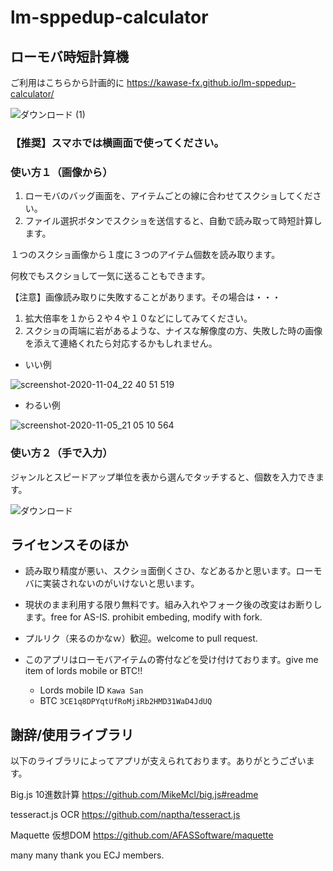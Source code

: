 # lm-sppedup-calculator

## ローモバ時短計算機

ご利用はこちらから計画的に https://kawase-fx.github.io/lm-sppedup-calculator/

![ダウンロード (1)](https://user-images.githubusercontent.com/29803517/98243594-81a9e680-1fb1-11eb-960c-59b2fb2bf351.png)

### 【推奨】スマホでは横画面で使ってください。

### 使い方１（画像から）

1. ローモバのバッグ画面を、アイテムごとの線に合わせてスクショしてください。
2. ファイル選択ボタンでスクショを送信すると、自動で読み取って時短計算します。

１つのスクショ画像から１度に３つのアイテム個数を読み取ります。

何枚でもスクショして一気に送ることもできます。

【注意】画像読み取りに失敗することがあります。その場合は・・・

1. 拡大倍率を１から２や４や１０などにしてみてください。
1. スクショの両端に岩があるような、ナイスな解像度の方、失敗した時の画像を添えて連絡くれたら対応するかもしれません。

* いい例

![screenshot-2020-11-04_22 40 51 519](https://user-images.githubusercontent.com/29803517/98238903-71423d80-1faa-11eb-9fc9-a38c0c0ce806.png)

* わるい例

![screenshot-2020-11-05_21 05 10 564](https://user-images.githubusercontent.com/29803517/98239002-9df65500-1faa-11eb-9fcb-111e10776a4a.png)

### 使い方２（手で入力）

ジャンルとスピードアップ単位を表から選んでタッチすると、個数を入力できます。

![ダウンロード](https://user-images.githubusercontent.com/29803517/98239221-f594c080-1faa-11eb-8c99-d32046a38cde.png)

## ライセンスそのほか

* 読み取り精度が悪い、スクショ面倒くさひ、などあるかと思います。ローモバに実装されないのがいけないと思います。
* 現状のまま利用する限り無料です。組み入れやフォーク後の改変はお断りします。free for AS-IS. prohibit embeding, modify with fork.
* プルリク（来るのかなｗ）歓迎。welcome to pull request.
* このアプリはローモバアイテムの寄付などを受け付けております。give me item of lords mobile or BTC!!

  * Lords mobile ID `Kawa San`
  * BTC `3CE1q8DPYqtUfRoMjiRb2HMD31WaD4JdUQ`

## 謝辞/使用ライブラリ

以下のライブラリによってアプリが支えられております。ありがとうございます。

Big.js 10進数計算
https://github.com/MikeMcl/big.js#readme

tesseract.js OCR
https://github.com/naptha/tesseract.js

Maquette 仮想DOM
https://github.com/AFASSoftware/maquette

many many thank you ECJ members.
